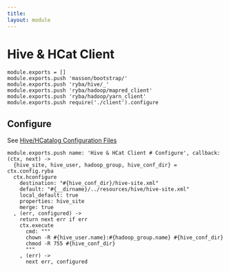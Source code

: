 ```yaml
---
title: 
layout: module
---
```


# Hive & HCat Client

    module.exports = []
    module.exports.push 'masson/bootstrap/'
    module.exports.push 'ryba/hive/_'
    module.exports.push 'ryba/hadoop/mapred_client'
    module.exports.push 'ryba/hadoop/yarn_client'
    module.exports.push require('./client').configure

## Configure

See [Hive/HCatalog Configuration Files](http://docs.hortonworks.com/HDPDocuments/HDP1/HDP-1.3.2/bk_installing_manually_book/content/rpm-chap6-3.html)

    module.exports.push name: 'Hive & HCat Client # Configure', callback: (ctx, next) ->
      {hive_site, hive_user, hadoop_group, hive_conf_dir} = ctx.config.ryba
      ctx.hconfigure
        destination: "#{hive_conf_dir}/hive-site.xml"
        default: "#{__dirname}/../resources/hive/hive-site.xml"
        local_default: true
        properties: hive_site
        merge: true
      , (err, configured) ->
        return next err if err
        ctx.execute
          cmd: """
          chown -R #{hive_user.name}:#{hadoop_group.name} #{hive_conf_dir}
          chmod -R 755 #{hive_conf_dir}
          """
        , (err) ->
          next err, configured


      

  

















